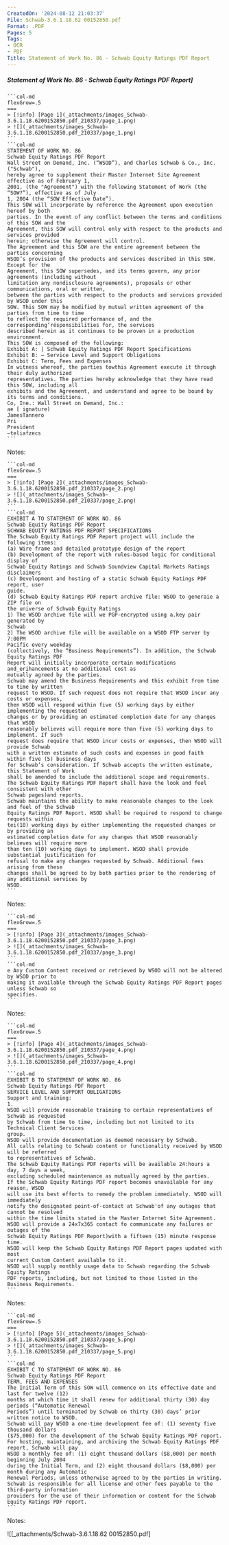 ```yaml
---
CreatedOn: '2024-08-12 21:03:37'
File: Schwab-3.6.1.18.62 00152850.pdf
Format: .PDF
Pages: 5
Tags:
- OCR
- PDF
Title: Statement of Work No. 86 - Schwab Equity Ratings PDF Report
---
```


##### Statement of Work No. 86 - Schwab Equity Ratings PDF Report]

  
````col
```col-md
flexGrow=.5
===
> [!info] [Page 1](_attachments/images_Schwab-3.6.1.18.6200152850.pdf_210337/page_1.png)
> ![](_attachments/images_Schwab-3.6.1.18.6200152850.pdf_210337/page_1.png)
```  
```col-md
STATEMENT OF WORK NO. 86
Schwab Equity Ratings PDF Report  
Wall Street on Demand, Inc. (“WSOD”), and Charles Schwab & Co., Inc. ("Schwab"),
hereby agree to supplement their Master Internet Site Agreement effective as of February 1,
2001, (the "Agreement") with the following Statement of Work (the “SOW?”), effective as of July
1, 2004 (the “SOW Effective Date”).  
This SOW will incorporate by reference the Agreement upon execution hereof by both
parties. In the event of any conflict between the terms and conditions of this SOW and the
Agreement, this SOW will control only with respect to the products and services provided
herein; otherwise the Agreement will control.  
The Agreement and this SOW are the entire agreement between the parties concerning
WSOD’s provision of the products and services described in this SOW. Except for the
Agreement, this SOW supersedes, and its terms govern, any prior agreements (including without
limitation any nondisclosure agreements), proposals or other communications, oral or written,
between the parties with respect to the products and services provided by WSOD under this
SOW. This SOW may be modified by mutual written agreement of the parties from time to time
to reflect the required performance of, and the corresponding‘résponsibilities for, the services
described herein as it continues to be proven in a production environment.  
This SOW is composed of the following:  
Exhibit A: | Schwab Equity Ratings PDF Report Specifications  
Exhibit B: — Service Level and Support Obligations  
Exhibit C: Term, Fees and Expenses  
In witness whereof, the parties towthis Agreement execute it through their duly authorized  
representatives. The parties hereby acknowledge that they have read this SOW, including all
exhibits and the Agreement, and understand and agree to be bound by its terms and conditions.  
Co, Ine.: Wall Street on Demand, Inc.:
ae [ ignature)  
JamesTannero
Pri  
President  
—teliafzecs  
```
````
Notes:    
````col
```col-md
flexGrow=.5
===
> [!info] [Page 2](_attachments/images_Schwab-3.6.1.18.6200152850.pdf_210337/page_2.png)
> ![](_attachments/images_Schwab-3.6.1.18.6200152850.pdf_210337/page_2.png)
```  
```col-md
EXHIBIT A TO STATEMENT OF WORK NO. 86
Schwab Equity Ratings PDF Report  
SCHWAB EQUITY RATINGS PDF REPORT SPECIFICATIONS
The Schwab Equity Ratings PDF Report project will include the following items:  
(a) Wire frame and detailed prototype design of the report
(b) Development of the report with rules-based logic for conditional display of
Schwab Equity Ratings and Schwab Soundview Capital Markets Ratings
disclaimers
(c) Development and hosting of a static Schwab Equity Ratings PDF report, user
guide.
(d) Schwab Equity Ratings PDF report archive file: WSOD to generaie a ZIP file on
the universe of Schwab Equity Ratings
1) The WSOD archive file will we PGP-encrypted using a.key pair generated by
Schwab
2) The WSOD archive file will be available on a WSOD FTP server by 7:00PM
Pacific every weekday  
(collectively, the “Business Requirements”). In addition, the Schwab Equity Ratings PDF
Report will initially incorporate certain modifications and_erihancements at no additional cost as
mutually agreed by the parties.  
Schwab may amend the Business Requirements and this exhibit from time to time by written
request to WSOD. If such request does not require that WSOD incur any costs or expenses,
then WSOD will respond within five (5) working days by either implementing the requested
changes or by providing an estimated completion date for any changes that WSOD
reasonably believes will require more than five (5) working days to implement. If such
request does require that WSOD incur costs or expenses, then WSOD will provide Schwab
with a written estimate of such costs and expenses in good faith within five (5) business days
for Schwab’s consideration. If Schwab accepts the written estimate, this Statement of Work
shall be amended to include the additional scope and requirements.  
The Schwab Equity Ratings PDF Report shall have the look and feel consistent with other
Schwab pages)and reports.  
Schwab maintains the ability to make reasonable changes to the look and feel of the Schwab
Equity Ratings PDF Report. WSOD shall be required to respond to change requests within
tei(10) working days by either implementing the requested changes or by providing an
estimated completion date for any changes that WSOD reasonably believes will require more
than ten (10) working days to implement. WSOD shall provide substantial justification for
refusal to make any changes requested by Schwab. Additional fees arising from these
changes shall be agreed to by both parties prior to the rendering of any additional services by
WSOD.  
```
````
Notes:    
````col
```col-md
flexGrow=.5
===
> [!info] [Page 3](_attachments/images_Schwab-3.6.1.18.6200152850.pdf_210337/page_3.png)
> ![](_attachments/images_Schwab-3.6.1.18.6200152850.pdf_210337/page_3.png)
```  
```col-md
e Any Custom Content received or retrieved by WSOD will not be altered by WSOD prior to
making it available through the Schwab Equity Ratings PDF Report pages unless Schwab so
specifies.  
```
````
Notes:    
````col
```col-md
flexGrow=.5
===
> [!info] [Page 4](_attachments/images_Schwab-3.6.1.18.6200152850.pdf_210337/page_4.png)
> ![](_attachments/images_Schwab-3.6.1.18.6200152850.pdf_210337/page_4.png)
```  
```col-md
EXHIBIT B TO STATEMENT OF WORK NO. 86
Schwab Equity Ratings PDF Report  
SERVICE LEVEL AND SUPPORT OBLIGATIONS  
Support and training:  
1.  
WSOD will provide reasonable training to certain representatives of Schwab as requested
by Schwab from time to time, including but not limited to its Technical Client Services  
group.
WSOD will provide documentation as deemed necessary by Schwab.  
All calls relating to Schwab content or functionality received by WSOD will be referred
to representatives of Schwab.  
The Schwab Equity Ratings PDF reports will be available 24:hours a day, 7 days a week,
excluding scheduled maintenance as mutually agreed by the parties.  
If the Schwab Equity Ratings PDF report becomes unavailable for any reason, WSOD
will use its best efforts to remedy the problem immediately. WSOD will immediately
notify the designated point-of-contact at Schwab'of any outages that cannot be resolved
within the time limits stated in the Master Internet Site Agreement.  
WSOD will provide a 24x7x365 contact fo communicate any failures or outages of the
Schwab Equity Ratings PDF Report)with a fifteen (15) minute response time.  
WSOD will keep the Schwab Equity Ratings PDF Report pages updated with most
current Custom Content available to it.  
WSOD will supply monthly usage data to Schwab regarding the Schwab Equity Ratings
PDF reports, including, but not limited to those listed in the Business Requirements.  
```
````
Notes:    
````col
```col-md
flexGrow=.5
===
> [!info] [Page 5](_attachments/images_Schwab-3.6.1.18.6200152850.pdf_210337/page_5.png)
> ![](_attachments/images_Schwab-3.6.1.18.6200152850.pdf_210337/page_5.png)
```  
```col-md
EXHIBIT C TO STATEMENT OF WORK NO. 86
Schwab Equity Ratings PDF Report  
TERM, FEES AND EXPENSES  
The Initial Term of this SOW will commence on its effective date and last for twelve (12)
months at which time it shall renew for additional thirty (30) day periods (“Automatic Renewal
Periods”) until terminated by Schwab on thirty (30) days’ prior written notice to WSOD.  
Schwab will pay WSOD a one-time development fee of: (1) seventy five thousand dollars
($75,000) for the development of the Schwab Equity Ratings PDF report.  
For hosting, maintaining, and archiving the Schwab Equity Ratings PDF report, Schwab will pay
WSOD a monthly fee of: (1) eight thousand dollars ($8,000) per month beginning July 2004
during the Initial Term, and (2) eight thousand dollars ($8,000) per month during any Automatic
Renewal Periods, unless otherwise agreed to by the parties in writing.  
Schwab is responsible for all license and other fees payable to the third-party information
providers for the use of their information or content for the Schwab Equity Ratings PDF report.  
```
````
Notes:  


![[_attachments/Schwab-3.6.1.18.62 00152850.pdf]